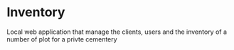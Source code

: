 # Inventory
Local web application that manage the clients, users and the inventory of a number of plot for a privte cementery
